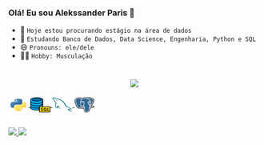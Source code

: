 ### Olá! Eu sou Alekssander Paris 👋
- 🔭 ``Hoje estou procurando estágio na área de dados``
- 🌱 ``Estudando Banco de Dados, Data Science, Engenharia, Python e SQL ``
- 😄 ``Pronouns: ele/dele``
- 🏋️‍♂️ ``Hobby: Musculação``

#

<div align="center">
  <a href="https://github.com/alekssanderparis">
  <img height="180em" src="https://github-readme-stats.vercel.app/api?username=alekssanderparis&show_icons=true&theme=dracula&include_all_commits=false&count_private=false"/>
  <height="180em" src="https://github-readme-stats.vercel.app/api/top-langs/?username=alekssanderparis&compact&langs_count=7&theme=dracula"/>
</div>
<div style="display: inline_block"><br>
  <img align="center" alt="Alek-Python" height="30" width="40" src="https://raw.githubusercontent.com/devicons/devicon/master/icons/python/python-original.svg">
  <img align="center" alt="Alek-SQL" height="30" width="40" src="https://github.com/alekssanderparis/alekssanderparis/blob/main/database.png">
  <img align="center" alt="Alek-MySQL" height="30" width="40" src="https://github.com/alekssanderparis/alekssanderparis/blob/main/mysql.png">
  <img align="center" alt="Alek-PostgreSQL" height="30" width="40" src="https://github.com/alekssanderparis/alekssanderparis/blob/main/postgreSQL.png">
</div>

##

<div>
    <a href="mailto:alekssander_paris@outlook.com"><img src="https://img.shields.io/badge/Microsoft_Outlook-0078D4?style=for-the-badge&logo=microsoft-outlook&logoColor=white" target=""</a>
    <a href="https://www.linkedin.com/in/alekssanderparis"><img src="https://img.shields.io/badge/-LinkedIn-%230077B5?style=for-the-badge&logo=linkedin&logoColor=white" target="_blank"></a> 
     
</div>

